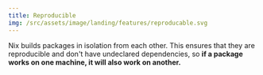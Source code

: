 ```yaml
---
title: Reproducible
img: /src/assets/image/landing/features/reproducable.svg
---
```


Nix builds packages in isolation from each other. This ensures that they are reproducible and don't have undeclared dependencies, so **if a package works on one machine, it will also work on another.**
